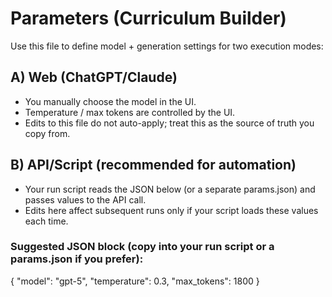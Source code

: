 # Parameters (Curriculum Builder)

Use this file to define model + generation settings for two execution modes:

## A) Web (ChatGPT/Claude)
- You manually choose the model in the UI.
- Temperature / max tokens are controlled by the UI.
- Edits to this file do not auto-apply; treat this as the source of truth you copy from.

## B) API/Script (recommended for automation)
- Your run script reads the JSON below (or a separate params.json) and passes values to the API call.
- Edits here affect subsequent runs only if your script loads these values each time.

### Suggested JSON block (copy into your run script or a params.json if you prefer):

{
  "model": "gpt-5",
  "temperature": 0.3,
  "max_tokens": 1800
}

